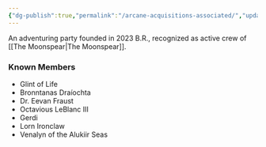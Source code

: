 ```yaml
---
{"dg-publish":true,"permalink":"/arcane-acquisitions-associated/","updated":"2024-12-22T20:21:11.632-06:00"}
---
```


An adventuring party founded in 2023 B.R., recognized as active crew of [[The Moonspear\|The Moonspear]]. 

### Known Members
- Glint of Life
- Bronntanas Draíochta
- Dr. Eevan Fraust
- Octavious LeBlanc III
- Gerdi 
- Lorn Ironclaw
- Venalyn of the Alukiir Seas
